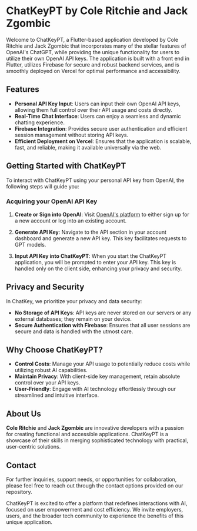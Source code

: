 # ChatKeyPT by Cole Ritchie and Jack Zgombic

Welcome to ChatKeyPT, a Flutter-based application developed by Cole Ritchie and Jack Zgombic that incorporates many of the stellar features of OpenAI's ChatGPT, while providing the unique functionality for users to utilize their own OpenAI API keys.
The application is built with a front end in Flutter, utilizes Firebase for secure and robust backend services, and is smoothly deployed on Vercel for optimal performance and accessibility.

## Features

- **Personal API Key Input**: Users can input their own OpenAI API keys, allowing them full control over their API usage and costs directly.
- **Real-Time Chat Interface**: Users can enjoy a seamless and dynamic chatting experience.
- **Firebase Integration**: Provides secure user authentication and efficient session management without storing API keys.
- **Efficient Deployment on Vercel**: Ensures that the application is scalable, fast, and reliable, making it available universally via the web.

## Getting Started with ChatKeyPT

To interact with ChatKeyPT using your personal API key from OpenAI, the following steps will guide you:

### Acquiring your OpenAI API Key

1. **Create or Sign into OpenAI**: Visit [OpenAI's platform](https://platform.openai.com/signup) to either sign up for a new account or log into an existing account.

2. **Generate API Key**: Navigate to the API section in your account dashboard and generate a new API key. This key facilitates requests to GPT models.

3. **Input API Key into ChatKeyPT**: When you start the ChatKeyPT application, you will be prompted to enter your API key. This key is handled only on the client side, enhancing your privacy and security.

## Privacy and Security

In ChatKey, we prioritize your privacy and data security:

- **No Storage of API Keys**: API keys are never stored on our servers or any external databases; they remain on your device.
- **Secure Authentication with Firebase**: Ensures that all user sessions are secure and data is handled with the utmost care.

## Why Choose ChatKeyPT?

- **Control Costs**: Manage your API usage to potentially reduce costs while utilizing robust AI capabilities.
- **Maintain Privacy**: With client-side key management, retain absolute control over your API keys.
- **User-Friendly**: Engage with AI technology effortlessly through our streamlined and intuitive interface.

## About Us

**Cole Ritchie** and **Jack Zgombic** are innovative developers with a passion for creating functional and accessible applications. ChatKeyPT is a showcase of their skills in merging sophisticated technology with practical, user-centric solutions.

## Contact

For further inquiries, support needs, or opportunities for collaboration, please feel free to reach out through the contact options provided on our repository.

ChatKeyPT is excited to offer a platform that redefines interactions with AI, focused on user empowerment and cost efficiency. We invite employers, users, and the broader tech community to experience the benefits of this unique application.